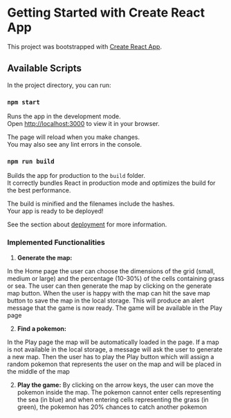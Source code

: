 # Getting Started with Create React App

This project was bootstrapped with [Create React App](https://github.com/facebook/create-react-app).

## Available Scripts

In the project directory, you can run:

### `npm start`

Runs the app in the development mode.\
Open [http://localhost:3000](http://localhost:3000) to view it in your browser.

The page will reload when you make changes.\
You may also see any lint errors in the console.

### `npm run build`

Builds the app for production to the `build` folder.\
It correctly bundles React in production mode and optimizes the build for the best performance.

The build is minified and the filenames include the hashes.\
Your app is ready to be deployed!

See the section about [deployment](https://facebook.github.io/create-react-app/docs/deployment) for more information.

### Implemented Functionalities

1. **Generate the map:**

In the Home page the user can choose the dimensions of the grid (small, medium or large) and the percentage (10-30%) of the cells containing grass or sea. The user can then generate the map by clicking on the generate map button. When the user is happy with the map can hit the save map button to save the map in the local storage. This will produce an alert message that the game is now ready. The game will be available in the Play page

2. **Find a pokemon:**

In the Play page the map will be automatically loaded in the page. If a map is not available in the local storage, a message will ask the user to generate a new map. Then the user has to play the Play button which will assign a random pokemon that represents the user on the map and will be placed in the middle of the map

2. **Play the game:**
   By clicking on the arrow keys, the user can move the pokemon inside the map. The pokemon cannot enter cells representing the sea (in blue) and when entering cells representing the grass (in green), the pokemon has 20% chances to catch another pokemon
